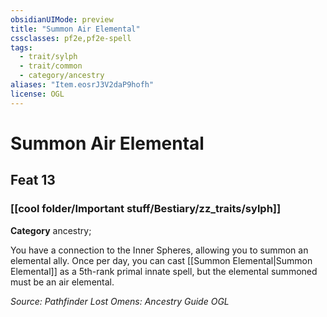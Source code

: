 ```yaml
---
obsidianUIMode: preview
title: "Summon Air Elemental"
cssclasses: pf2e,pf2e-spell
tags:
  - trait/sylph
  - trait/common
  - category/ancestry
aliases: "Item.eosrJ3V2daP9hofh"
license: OGL
---
```

# Summon Air Elemental
## Feat 13
### [[cool folder/Important stuff/Bestiary/zz_traits/sylph]]

**Category** ancestry; 




You have a connection to the Inner Spheres, allowing you to summon an elemental ally. Once per day, you can cast [[Summon Elemental|Summon Elemental]] as a 5th-rank primal innate spell, but the elemental summoned must be an air elemental.

*Source: Pathfinder Lost Omens: Ancestry Guide*
*OGL*